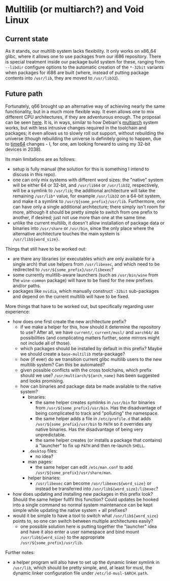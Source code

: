 # Multilib (or multiarch?) and Void Linux

## Current state

As it stands, our multilib system lacks flexibility. It only works on x86_64
glibc, where it allows one to use packages from our i686 repository. There is
special treatment inside our package build system for these, ranging from
`--libdir` configure options to the automatic creation of the `*-32bit` variants
when packages for i686 are built (where, instead of putting package contents
into `/usr/lib`, they are moved to `/usr/lib32`).

## Future path

Fortunately, q66 brought up an alternative way of achieving nearly the same
functionality, but in a much more flexible way. It even allows one to mix
different CPU architectures, if they are adventurous enough. The proposal can be
seen [here](https://github.com/void-linux/void-packages/issues/27337). It is, in
ways, similar to how Debian's [multiarch](https://wiki.debian.org/Multiarch)
system works, but with less intrusive changes required in the toolchain and
packages; it even allows us to slowly roll out support, without rebuilding the
universe (though rebuilding the universe is definitely going to happen, due to
[time64](https://musl.libc.org/time64.html) changes - I, for one, am looking
forward to using my 32-bit devices in 2038).

Its main limitations are as follows:

- setup is fully manual (the solution for this is something I intend to discuss
   in this repo).
- one can only mix systems with different word sizes: the "native" system will
   be either 64 or 32-bit, and `/usr/lib64` or `/usr/lib32`, respectively, will
   be a symlink to `/usr/lib`; the additional architecture will take the
   remaining `/usr/lib*` value, for example `/usr/lib32` on a 64-bit system, and
   make it a symlink to `/usr/${some_prefix}/usr/lib`. Furthermore, one can have
   only a single additional architecture; there simply isn't room for more,
   although it should be pretty simple to switch from one prefix to another, if
   desired; just not use more than one at the same time.
- unlike the current multilib, it doesn't allow installation of package data or
   binaries into `/usr/share` or `/usr/bin`, since the only place where the
   alternative architecture touches the main system is `/usr/lib${word_size}`.

Things that still have to be worked out:

- are there any libraries (or executables which are only available for a single
   arch) that use helpers from `/usr/libexec`, and which need to be redirected
   to `/usr/${some_prefix}/usr/libexec`?
- some currently mulitlib-aware launchers (such as `/usr/bin/wine` from the
   `wine-common` package) will have to be fixed for the new prefixes and/or
   paths.
- packages like `nvidia`, which manually construct `-32bit` sub-packages and
   depend on the current multilib will have to be fixed.

More things that have to be worked out, but specifically regarding user
experience:

- how does one first create the new architecture prefix?
   - if we make a helper for this, how should it determine the repository to
      use? After all, we have `current/`, `current/musl/` and `aarch64/` as
      possibilities (and complicating matters further, some mirrors might not
      include all of those).
   - which packages should be installed by default in this prefix? Maybe we
      should create a `base-multilib` meta-package?
   - how (if ever) do we transition current glibc multilib users to the new
      multilib system? Can this be automated?
   - given possible conflicts with the cross toolchains, which prefix should we
      use? `/usr/multiarch/${arch_name}` has been suggested and looks promising.
   - how can binaries and package data be made available to the native system?
      - binaries:
         - the same helper creates symlinks in `/usr/bin` for binaries from
            `/usr/${some_prefix}/usr/bin`. Has the disadvantage of being
            complicated to track and "polluting" the namespace.
         - the same helper adds a file in `/etc/profile.d` that adds
            `/usr/${some_prefix}/usr/bin` to `PATH` so it overrides any native
            binaries. Has the disadvantage of being very unpredictable.
         - the same helper creates (or installs a package that contains) a
            "launcher" to fix up `PATH` and then re-launch `SHELL`.
      - `.desktop` files:
         - no idea?
      - man pages:
         - the same helper can edit `/etc/man.conf` to add
            `/usr/${some_prefix}/usr/share/man`.
      - helper binaries:
         - `/usr/libexec` can become `/usr/libexec${word_size}` or instead be
            transferred into `/usr/lib${word_size}/libexec`?
- how does updating and installing new packages in this prefix look? Should the
   same helper fullfil this function? Could updates be hooked into a single
   command so normal system maintenance can be kept simple while updating the
   native system + all prefixes?
- would it be simple to have a tool to switch what `/usr/lib${word_size}` points
   to, so one can switch between multiple architectures easily?
   - one possible solution here is putting together the "launcher" idea and have
      it also enter a user namespace and bind mount `/usr/lib${word_size}` to
      the appropriate `/usr/${some_prefix}/usr/lib`.

Further notes:

- a helper program will also have to set up the dynamic linker symlink in
   `/usr/lib`, which should be pretty simple, and, at least for musl, the
   dynamic linker configuration file under `/etc/ld-musl-$ARCH.path`.
